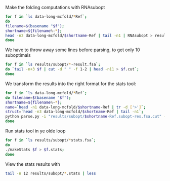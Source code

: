 Make the folding computations with RNAsubopt
```bash
for f in `ls data-long-mcfold/*Ref`; 
do 
filename=$(basename "$f"); 
shortname=${filename%-*}; 
head -n2 data-long-mcfold/$shortname-Ref | tail -n1 | RNAsubopt > results/subopt/$shortname-result.fsa; 
done
```

We have to throw away some lines before parsing, to get only 10 suboptimals
```bash
for f in `ls results/subopt/*-result.fsa`; 
do `tail -n+3 $f | cut -d " " -f 1-2 | head -n11 > $f.cut`; 
done
```

We transform the results into the right format for the stats tool:
```bash
for f in `ls data-long-mcfold/*Ref`; 
do filename=$(basename "$f");
shortname=${filename%-*}; 
name=`head -n1 data-long-mcfold/$shortname-Ref | tr -d ['>']`; 
struct=`head -n3 data-long-mcfold/$shortname-Ref | tail -n1`; 
python parse.py -i "results/subopt/$shortname-Ref.subopt-res.fsa.cut" -n "$name" -s "$struct" -o "results/subopt/$shortname-Ref.subopt-res-for-stats.fsa"; 
done
```

Run stats tool in ye olde loop
```bash
for f in `ls results/subopt/*stats.fsa`; 
do 
./makeStats $f > $f.stats; 
done
```

View the stats results with
```bash
tail -n 12 results/subopt/*.stats | less
```
